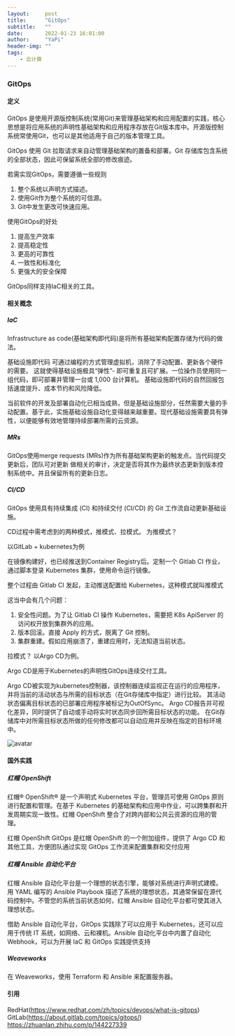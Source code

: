 ```yaml
---
layout:     post
title:      "GitOps"
subtitle:   ""
date:       2022-01-23 16:01:00
author:     "YaPi"
header-img: ""
tags:
    - 云计算
---
```


### GitOps

#### 定义
GitOps 是使用开源版控制系统(常用Git)来管理基础架构和应用配置的实践，核心思想是将应用系统的声明性基础架构和应用程序存放在Git版本库中。开源版控制系统常使用Git，也可以是其他适用于自己的版本管理工具。

GitOps 使用 Git 拉取请求来自动管理基础架构的置备和部署。Git 存储库包含系统的全部状态，因此可保留系统全部的修改痕迹。

若需实现GitOps，需要遵循一些规则

1. 整个系统以声明方式描述。
2. 使用Git作为整个系统的可信源。
3. Git中发生更改可快速应用。

使用GitOps的好处
1. 提高生产效率
2. 提高稳定性
3. 更高的可靠性
4. 一致性和标准化
5. 更强大的安全保障

GitOps同样支持IaC相关的工具。

#### 相关概念
##### IaC 
Infrastructure as code(基础架构即代码)是将所有基础架构配置存储为代码的做法。

基础设施即代码 可通过编程的方式管理虚拟机，消除了手动配置、更新各个硬件的需要。
这就使得基础设施极具“弹性”- 即可重复且可扩展。一位操作员使用同一组代码，即可部署并管理一台或 1,000 台计算机。
基础设施即代码的自然回报包括速度提升、成本节约和风险降低。

当前软件的开发及部署自动化已相当成熟，但是基础设施部分，任然需要大量的手动配置。基于此，实施基础设施自动化变得越来越重要。现代基础设施需要具有弹性，以便能够有效地管理持续部署所需的云资源。

##### MRs
GitOps使用merge requests (MRs)作为所有基础架构更新的触发点。当代码提交更新后，团队可对更新
做相关的审计，决定是否将其作为最终状态更新到版本控制系统中。并且保留所有的更新日志。

##### CI/CD
GitOps 使用具有持续集成 (CI) 和持续交付 (CI/CD) 的 Git 工作流自动更新基础设施。

CD过程中需考虑到的两种模式，推模式、拉模式。
为推模式？

以GitLab + kubernetes为例

在镜像构建好，也已经推送到Container Registry后。定制一个 Gitlab CI 作业，通过脚本登录 Kubernetes 集群，使用命令运行镜像。

整个过程由 Gitlab CI 发起，主动推送配置给 Kubernetes，这种模式就叫推模式

这当中会有几个问题：
1. 安全性问题。为了让 Gitlab CI 操作 Kubernetes，需要把 K8s ApiServer 的访问权开放到集群外的应用。
2. 版本回滚。直接 Apply 的方式，脱离了 Git 控制。
3. 集群重建。假如应用崩溃了，重建应用时，无法知道当前状态。

拉模式？
以Argo CD为例。

Argo CD是用于Kubernetes的声明性GitOps连续交付工具。

Argo CD被实现为kubernetes控制器，该控制器连续监视正在运行的应用程序， 并将当前的活动状态与所需的目标状态（在Git存储库中指定）进行比较。 其活动状态偏离目标状态的已部署应用程序被标记为OutOfSync。 Argo CD报告并可视化差异，同时提供了自动或手动将实时状态同步回所需目标状态的功能。 在Git存储库中对所需目标状态所做的任何修改都可以自动应用并反映在指定的目标环境中。

![avatar](https://pic1.zhimg.com/80/v2-354e65bbe60f1eeee4c4a1bc46e18cd4_720w.jpg)


#### 国外实践

##### 红帽 OpenShift

红帽® OpenShift® 是一个声明式 Kubernetes 平台，管理员可使用 GitOps 原则进行配置和管理。在基于 Kubernetes 的基础架构和应用中作业，可以跨集群和开发周期实现一致性。红帽 OpenShift 整合了对跨内部和公共云资源的应用的管理。

红帽 OpenShift GitOps 是红帽 OpenShift 的一个附加组件，提供了 Argo CD 和其他工具，方便团队通过实现 GitOps 工作流来配置集群和交付应用

##### 红帽 Ansible 自动化平台
红帽 Ansible 自动化平台是一个理想的状态引擎，能够对系统进行声明式建模。用 YAML 编写的 Ansible Playbook 描述了系统的理想状态，其通常保留在源代码控制中。不管您的系统当前状态如何，红帽 Ansible 自动化平台都可使其进入理想状态。

借助 Ansible 自动化平台，GitOps 实践除了可以应用于 Kubernetes，还可以应用于传统 IT 系统，如网络、云和裸机。Ansible 自动化平台中内置了自动化 Webhook，可以为开展 IaC 和 GitOps 实践提供支持

##### Weaveworks
在 Weaveworks，使用 Terraform 和 Ansible 来配置服务器。
#### 引用

RedHat(https://www.redhat.com/zh/topics/devops/what-is-gitops)
GitLab(https://about.gitlab.com/topics/gitops/)
https://zhuanlan.zhihu.com/p/144227339